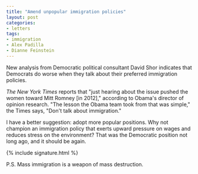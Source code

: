 ```yaml
---
title: "Amend unpopular immigration policies"
layout: post
categories:
- letters
tags:
- immigration
- Alex Padilla
- Dianne Feinstein
---
```


New analysis from Democratic political consultant David Shor indicates that Democrats do worse when they talk about their preferred immigration policies.

*The New York Times* reports that "just hearing about the issue pushed the women toward Mitt Romney \[in 2012\]," according to Obama's director of opinion research. "The lesson the Obama team took from that was simple," the Times says, "Don't talk about immigration."

I have a better suggestion: adopt more popular positions. Why not champion an immigration policy that exerts upward pressure on wages and reduces stress on the environment? That was the Democratic position not long ago, and it should be again.

{% include signature.html %}

P.S. Mass immigration is a weapon of mass destruction.